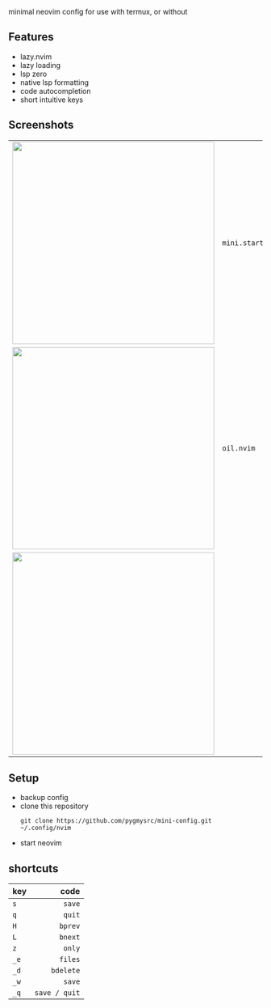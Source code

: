 
minimal neovim config for use with termux, or without

## Features
- lazy.nvim
- lazy loading
- lsp zero
- native lsp formatting
- code autocompletion
- short intuitive keys

## Screenshots
|  | |
| ---        | ---        |
| <img src='https://github.com/pygmysrc/mini-config/assets/57778636/3cd07884-6bf7-4f4d-8b8c-7f2577f62287' height='400px' /> | `mini.start` |
| <img src='https://github.com/pygmysrc/mini-config/assets/57778636/d0413537-8e36-42f3-a8d4-6b8a93b3b2ad' height='400px' /> | `oil.nvim` |
| <img src='https://github.com/pygmysrc/mini-config/assets/57778636/e7fe2c6d-f734-431c-b9d3-12ea4ea7f65c' height='400px' /> |  |

## Setup
- backup config
- clone this repository 
  ```
  git clone https://github.com/pygmysrc/mini-config.git
  ~/.config/nvim
  ```
- start neovim

## shortcuts

| key                         | code                |
| :---                        | ---:                |
| `s`                         | `save`              |
| `q`                         | `quit`              |
| `H`                         | `bprev`             |
| `L`                         | `bnext`             |
| `z`                         | `only`              |
| `_e`                        | `files`             |
| `_d`                        | `bdelete`           |
| `_w`                        | `save`              |
| `_q`                        | `save / quit`       |
